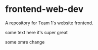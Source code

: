 # frontend-web-dev
A repository for Team 1's website frontend.


some text here
it's super great

some omre change